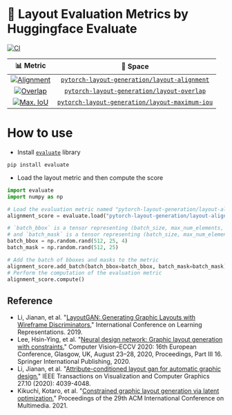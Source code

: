 # 🤗 Layout Evaluation Metrics by Huggingface Evaluate
[![CI](https://github.com/shunk031/huggingface-evaluate_layout-metrics/actions/workflows/ci.yaml/badge.svg)](https://github.com/shunk031/huggingface-evaluate_layout-metrics/actions/workflows/ci.yaml)



| 📊 Metric | 🤗 Space |
|:---------:|:---------:|
| [![Alignment](https://github.com/shunk031/huggingface-evaluate_layout-metrics/actions/workflows/layout_alignment.yaml/badge.svg)](https://github.com/shunk031/huggingface-evaluate_layout-metrics/actions/workflows/layout_alignment.yaml) | [`pytorch-layout-generation/layout-alignment`](https://huggingface.co/spaces/pytorch-layout-generation/layout-alignment) |
| [![Overlap](https://github.com/shunk031/huggingface-evaluate_layout-metrics/actions/workflows/layout_overlap.yaml/badge.svg)](https://github.com/shunk031/huggingface-evaluate_layout-metrics/actions/workflows/layout_overlap.yaml) | [`pytorch-layout-generation/layout-overlap`](https://huggingface.co/spaces/pytorch-layout-generation/layout-overlap) |
[![Max. IoU](https://github.com/shunk031/huggingface-evaluate_layout-metrics/actions/workflows/layout_maximum_iou.yaml/badge.svg)](https://github.com/shunk031/huggingface-evaluate_layout-metrics/actions/workflows/layout_maximum_iou.yaml) | [`pytorch-layout-generation/layout-maximum-iou`](https://huggingface.co/spaces/pytorch-layout-generation/layout-maximum-iou) |

# How to use

- Install [`evaluate`](https://huggingface.co/docs/evaluate/index) library

```shell
pip install evaluate
```

- Load the layout metric and then compute the score

```python
import evaluate
import numpy as np

# Load the evaluation metric named "pytorch-layout-generation/layout-alignment"
alignment_score = evaluate.load("pytorch-layout-generation/layout-alignment")

# `batch_bbox` is a tensor representing (batch_size, max_num_elements, coordinates) 
# and `batch_mask` is a tensor representing (batch_size, max_num_elements).
batch_bbox = np.random.rand(512, 25, 4)
batch_mask = np.random.rand(512, 25)

# Add the batch of bboxes and masks to the metric
alignment_score.add_batch(batch_bbox=batch_bbox, batch_mask=batch_mask)
# Perform the computation of the evaluation metric
alignment_score.compute()
```

## Reference

- Li, Jianan, et al. "[LayoutGAN: Generating Graphic Layouts with Wireframe Discriminators.](https://arxiv.org/abs/1901.06767)" International Conference on Learning Representations. 2019.
- Lee, Hsin-Ying, et al. "[Neural design network: Graphic layout generation with constraints.](https://arxiv.org/abs/1912.09421)" Computer Vision–ECCV 2020: 16th European Conference, Glasgow, UK, August 23–28, 2020, Proceedings, Part III 16. Springer International Publishing, 2020.
- Li, Jianan, et al. "[Attribute-conditioned layout gan for automatic graphic design.](https://arxiv.org/abs/2009.05284)" IEEE Transactions on Visualization and Computer Graphics 27.10 (2020): 4039-4048.
- Kikuchi, Kotaro, et al. "[Constrained graphic layout generation via latent optimization.](https://arxiv.org/abs/2108.00871)" Proceedings of the 29th ACM International Conference on Multimedia. 2021.
